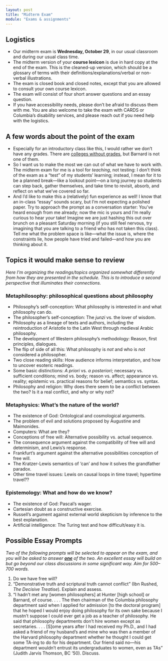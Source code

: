 ```yaml
---
layout: post
title: "Midterm Exam"
module: "Exams & assignments"
---
```


## Logistics

- Our midterm exam is **Wednesday, October 29**, in our usual classroom and during our usual class time.
- The midterm version of your **course lexicon** is due in hard copy at the end of the exam. This is the cleaned-up version, which should be a glossary of terms with their definitions/explanations/verbal or non-verbal illustrations.
- The exam is closed book and closed notes, except that you are allowed to consult your own course lexicon.
- The exam will consist of four short answer questions and an essay question.
- If you have accessibility needs, please don’t be afraid to discuss them with me. You are also welcome to take the exam with CARDS or Columbia’s disability services, and please reach out if you need help with the logistics.

## A few words about the point of the exam

- Especially for an introductory class like this, I would rather we don’t have any grades. There are [colleges without grades](https://gradingforgrowth.com/p/a-college-that-has-never-had-grades), but Barnard is not one of them.
- So I want us to make the most we can out of what we have to work with. The midterm exam for me is a tool for *teaching*, not testing: I don’t think of the exam as a “test” of my students’ learning; instead, I mean for it to be a planned break—like a lookout point—on a long journey so students can step back, gather themselves, and take time to revisit, absorb, and reflect on what we’ve covered so far.
- And I’d like to make this a (relatively) fun experience as well! I know that an in-class “essay” sounds scary, but I’m not expecting a polished paper. Try to approach the prompt as a conversation starter: You’ve heard enough from me already; now the mic is yours and I’m really curious to hear *your* take! Imagine we are just hashing this out over brunch on a pleasant Saturday morning (if you still feel nervous, try imagining that you are talking to a friend who has not taken this class). Tell me what the problem space is like—what the issue is, where the constraints lie, how people have tried and failed—and how you are thinking about it.

## Topics it would make sense to review

*Here I’m organizing the readings/topics organized somewhat differently from how they are presented in the schedule. This is to introduce a second perspective that illuminates their connections.* 

### Metaphilosophy: philosophical questions about philosophy

- Philosophy’s self-conception: What philosophy is interested in and what philosophy can do.
- The philosopher’s self-conception: The *junzi* vs. the lover of wisdom.
- Philosophy as a lineage of texts and authors, including the reintroduction of Aristotle to the Latin West through medieval Arabic philosophy.
- The development of Western philosophy’s methodology: Reason, first principles, dialogues.
- The flip of side of all this: What philosophy is *not* and who is *not* considered a philosopher.
- Two close reading skills: How audience informs interpretation, and how to uncover esoteric readings.
- Some basic distinctions: *A priori* vs. *a posteriori*; necessary vs. sufficient conditions; mind vs. body; reason vs. affect; appearance vs. reality; epistemic vs. practical reasons for belief; semantics vs. syntax.
- Philosophy and religion: Why does there seem to be a conflict between the two? Is it a real conflict, and why or why not?

### Metaphysics: What’s the nature of the world?

- The existence of God: Ontological and cosmological arguments.
- The problem of evil and solutions proposed by Augustine and Maimonides.
- Computers: What are they?
- Conceptions of free will: Alternative possibility vs. actual sequence.
- The consequence argument against the compatibility of free will and determinism, and Lewis’s response.
- Frankfurt’s argument against the alternative possibilities conception of free will.
- The Kratzer-Lewis semantics of ‘can’ and how it solves the grandfather paradox.
- Other time travel issues: Lewis on causal loops in time travel; hypertime travel??

### Epistemology: What and how do we know?

- The existence of God: Pascal’s wager.
- Cartesian doubt as a constructive exercise.
- Russell’s argument against external world skepticism by inference to the best explanation.
- Artificial intelligence: The Turing test and how difficult/easy it is.

## Possible Essay Prompts

*Two of the following prompts will be selected to appear on the exam, and you will be asked to answer <u><strong>one</strong></u> of the two. An excellent essay will build on but go beyond our class discussions in some significant way. Aim for 500–700 words.*

1. Do we have free will?
2. “Demonstrative truth and scriptural truth cannot conflict” (Ibn Rushed, *The Decisive Treatise*). Explain and assess.
3. “I hadn’t met any [women philosophers] at Hunter [high school] or Barnard, of course. . . . The then chairman of the Columbia philosophy department said when I applied for admission [to the doctoral program] that he hoped I would enjoy doing philosophy for its own sake because I mustn’t suppose I could ever get a job as a teacher of philosophy. He said that philosophy departments don’t hire women except as secretaries. . . . [S]ome years after I had received my Ph.D., and I had asked a friend of my husband’s and mine who was then a member of the Harvard philosophy department whether he thought I could get some TA-ing to do for his department. Our friend said no—his department wouldn’t entrust its undergraduates to women, even as TAs” (Judith Jarvis Thomson, BC ’50). Discuss.
